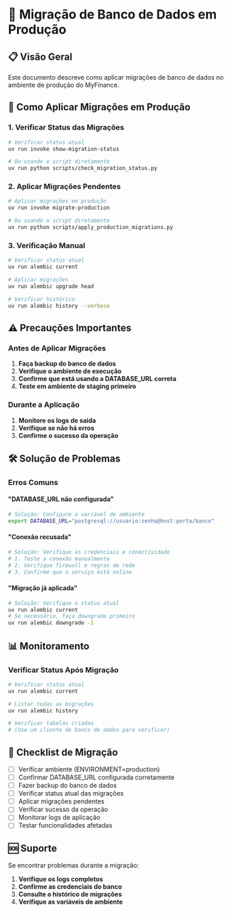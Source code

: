 # 🔄 Migração de Banco de Dados em Produção

## 📋 **Visão Geral**

Este documento descreve como aplicar migrações de banco de dados no ambiente de produção do MyFinance.

## 🚀 **Como Aplicar Migrações em Produção**

### 1. **Verificar Status das Migrações**

```bash
# Verificar status atual
uv run invoke show-migration-status

# Ou usando o script diretamente
uv run python scripts/check_migration_status.py
```

### 2. **Aplicar Migrações Pendentes**

```bash
# Aplicar migrações em produção
uv run invoke migrate-production

# Ou usando o script diretamente
uv run python scripts/apply_production_migrations.py
```

### 3. **Verificação Manual**

```bash
# Verificar status atual
uv run alembic current

# Aplicar migrações
uv run alembic upgrade head

# Verificar histórico
uv run alembic history --verbose
```

## ⚠️ **Precauções Importantes**

### **Antes de Aplicar Migrações**

1. **Faça backup do banco de dados**
2. **Verifique o ambiente de execução**
3. **Confirme que está usando a DATABASE_URL correta**
4. **Teste em ambiente de staging primeiro**

### **Durante a Aplicação**

1. **Monitore os logs de saída**
2. **Verifique se não há erros**
3. **Confirme o sucesso da operação**

## 🛠️ **Solução de Problemas**

### **Erros Comuns**

#### **"DATABASE_URL não configurada"**
```bash
# Solução: Configure a variável de ambiente
export DATABASE_URL="postgresql://usuario:senha@host:porta/banco"
```

#### **"Conexão recusada"**
```bash
# Solução: Verifique as credenciais e conectividade
# 1. Teste a conexão manualmente
# 2. Verifique firewall e regras de rede
# 3. Confirme que o serviço está online
```

#### **"Migração já aplicada"**
```bash
# Solução: Verifique o status atual
uv run alembic current
# Se necessário, faça downgrade primeiro
uv run alembic downgrade -1
```

## 📊 **Monitoramento**

### **Verificar Status Após Migração**

```bash
# Verificar status atual
uv run alembic current

# Listar todas as migrações
uv run alembic history

# Verificar tabelas criadas
# (Use um cliente de banco de dados para verificar)
```

## 📝 **Checklist de Migração**

- [ ] Verificar ambiente (ENVIRONMENT=production)
- [ ] Confirmar DATABASE_URL configurada corretamente
- [ ] Fazer backup do banco de dados
- [ ] Verificar status atual das migrações
- [ ] Aplicar migrações pendentes
- [ ] Verificar sucesso da operação
- [ ] Monitorar logs de aplicação
- [ ] Testar funcionalidades afetadas

## 🆘 **Suporte**

Se encontrar problemas durante a migração:

1. **Verifique os logs completos**
2. **Confirme as credenciais do banco**
3. **Consulte o histórico de migrações**
4. **Verifique as variáveis de ambiente**